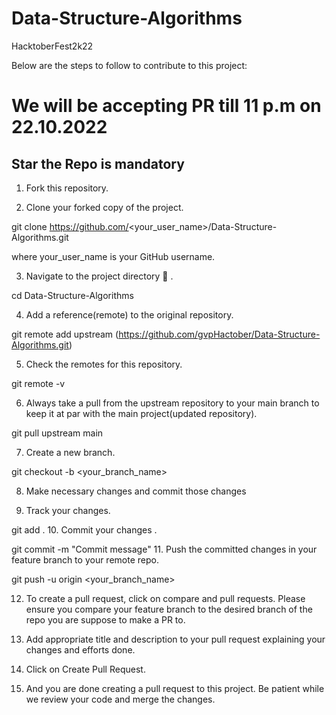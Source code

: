 # Data-Structure-Algorithms
HacktoberFest2k22

Below are the steps to follow to contribute to this project:

<h1>We will be accepting PR till 11 p.m on 22.10.2022 </h1>

<h2> Star the Repo is mandatory</h2>

1. Fork this repository.

2. Clone your forked copy of the project.

git clone https://github.com/<your_user_name>/Data-Structure-Algorithms.git

where your_user_name is your GitHub username.

3. Navigate to the project directory 📁 .

cd Data-Structure-Algorithms

4. Add a reference(remote) to the original repository.

git remote add upstream (https://github.com/gvpHactober/Data-Structure-Algorithms.git)

5. Check the remotes for this repository.

git remote -v

6. Always take a pull from the upstream repository to your main branch to keep it at par with the main project(updated repository).

git pull upstream main

7. Create a new branch.

git checkout -b <your_branch_name>

8. Make necessary changes and commit those changes

9. Track your changes.

git add . 
10. Commit your changes .

git commit -m "Commit message"
11. Push the committed changes in your feature branch to your remote repo.

git push -u origin <your_branch_name>

12. To create a pull request, click on compare and pull requests. Please ensure you compare your feature branch to the desired branch of the repo you are suppose to make a PR to.

13. Add appropriate title and description to your pull request explaining your changes and efforts done.

14. Click on Create Pull Request.

15. And you are done creating a pull request to this project. Be patient while we review your code and merge the changes.
